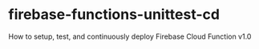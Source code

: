 # firebase-functions-unittest-cd
How to setup, test, and continuously deploy Firebase Cloud Function v1.0
